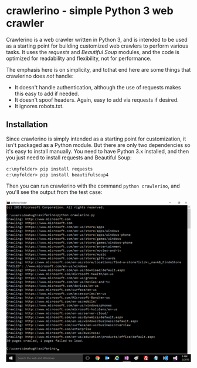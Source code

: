 # crawlerino - simple Python 3 web crawler
Crawlerino is a web crawler written in Python 3, and is intended to be used as a starting point for building customized web crawlers to perform various tasks. It uses the _requests_ and _Beautiful Soup_ modules, and the code is optimized for readability and flexibility, not for performance.

The emphasis here is on simplicity, and tothat end here are some things that crawlerino does _not_ handle:

* It doesn't handle authentication, although the use of requests makes this easy to add if needed.
* It doesn't spoof headers. Again, easy to add via requests if desired.
* It ignores robots.txt.

## Installation
Since crawlerino is simply intended as a starting point for customization, it isn't packaged as a Python module. But there are only two dependencies so it's easy to install manually. You need to have Python 3.x installed, and then you just need to install requests and Beautiful Soup:

```
c:\myfolder> pip install requests
c:\myfolder> pip install beautifulsoup4
```
Then you can run crawlerino with the command ```python crawlerino```, and you'll see the output from the test case:

![screenshot](images/testrun.png)
